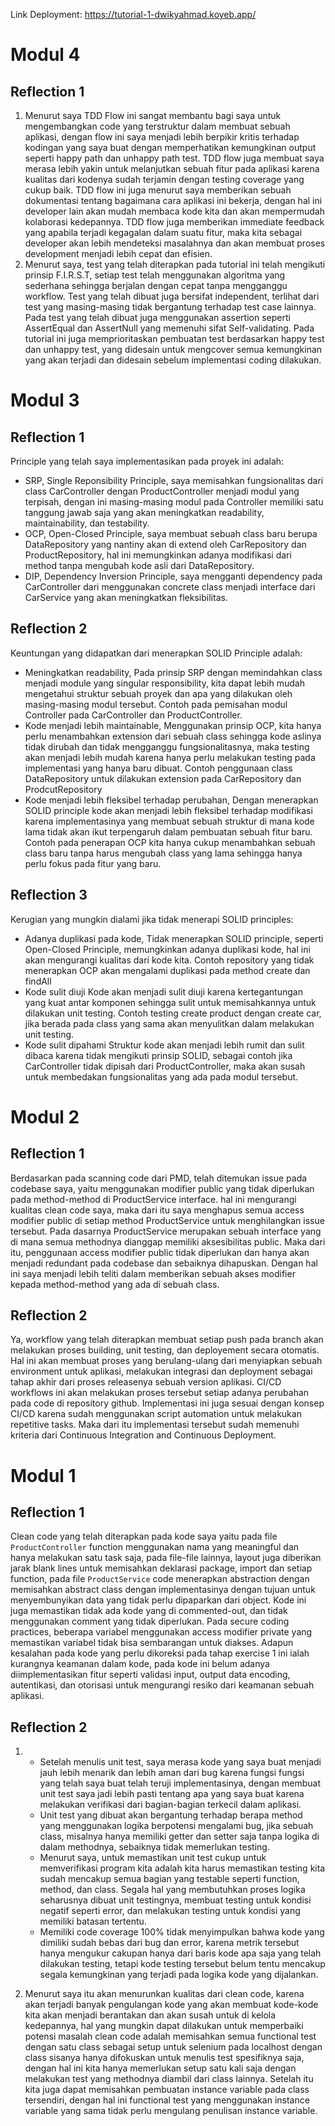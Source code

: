 Link Deployment: https://tutorial-1-dwikyahmad.koyeb.app/

# Modul 4

## Reflection 1
1. Menurut saya TDD Flow ini sangat membantu bagi saya untuk mengembangkan code yang terstruktur dalam membuat sebuah aplikasi, dengan flow ini saya menjadi lebih berpikir kritis terhadap kodingan yang saya buat dengan memperhatikan kemungkinan output seperti happy path dan unhappy path test. TDD flow juga membuat saya merasa lebih yakin untuk melanjutkan sebuah fitur pada aplikasi karena kualitas dari kodenya sudah terjamin dengan testing coverage yang cukup baik. TDD flow ini juga menurut saya memberikan sebuah dokumentasi tentang bagaimana cara aplikasi ini bekerja, dengan hal ini developer lain akan mudah membaca kode kita dan akan mempermudah kolaborasi kedepannya. TDD flow juga memberikan immediate feedback yang apabila terjadi kegagalan dalam suatu fitur, maka kita sebagai developer akan lebih mendeteksi masalahnya dan akan membuat proses development menjadi lebih cepat dan efisien.
2. Menurut saya, test yang telah diterapkan pada tutorial ini telah mengikuti prinsip F.I.R.S.T, setiap test telah menggunakan algoritma yang sederhana sehingga berjalan dengan cepat tanpa mengganggu workflow. Test yang telah dibuat juga bersifat independent, terlihat dari test yang masing-masing tidak bergantung terhadap test case lainnya. Pada test yang telah dibuat juga menggunakan assertion seperti AssertEqual dan AssertNull yang memenuhi sifat Self-validating. Pada tutorial ini juga memprioritaskan pembuatan test berdasarkan happy test dan unhappy test, yang didesain untuk mengcover semua kemungkinan yang akan terjadi dan didesain sebelum implementasi coding dilakukan.

# Modul 3

## Reflection 1
Principle yang telah saya implementasikan pada proyek ini adalah:
- SRP, Single Reponsibility Principle, saya memisahkan fungsionalitas dari class CarController dengan ProductController menjadi modul yang terpisah, dengan ini masing-masing modul pada Controller memiliki satu tanggung jawab saja yang akan meningkatkan readability, maintainability, dan testability.
- OCP, Open-Closed Principle, saya membuat sebuah class baru berupa DataRepository yang nantiny akan di extend oleh CarRepository dan ProductRepository, hal ini memungkinkan adanya modifikasi dari method tanpa mengubah kode asli dari DataRepository.
- DIP, Dependency Inversion Principle, saya mengganti dependency pada CarController dari menggunakan concrete class menjadi interface dari CarService yang akan meningkatkan fleksibilitas.

## Reflection 2
Keuntungan yang didapatkan dari menerapkan SOLID Principle adalah:
- Meningkatkan readability,
Pada prinsip SRP dengan memindahkan class menjadi module yang singular responsibility, kita dapat lebih mudah mengetahui struktur sebuah proyek dan apa yang dilakukan oleh masing-masing modul tersebut. Contoh pada pemisahan modul Controller pada CarController dan ProductController.
- Kode menjadi lebih maintainable,
Menggunakan prinsip OCP, kita hanya perlu menambahkan extension dari sebuah class sehingga kode aslinya tidak dirubah dan tidak mengganggu fungsionalitasnya, maka testing akan menjadi lebih mudah karena hanya perlu melakukan testing pada implementasi yang hanya baru dibuat. Contoh penggunaan class DataRepository untuk dilakukan extension pada CarRepository dan ProdcutRepository
- Kode menjadi lebih fleksibel terhadap perubahan,
Dengan menerapkan SOLID principle kode akan menjadi lebih fleksibel terhadap modifikasi karena implementasinya yang membuat sebuah struktur di mana kode lama tidak akan ikut terpengaruh dalam pembuatan sebuah fitur baru. Contoh pada penerapan OCP kita hanya cukup menambahkan sebuah class baru tanpa harus mengubah class yang lama sehingga hanya perlu fokus pada fitur yang baru.

## Reflection 3
Kerugian yang mungkin dialami jika tidak menerapi SOLID principles:
- Adanya duplikasi pada kode,
Tidak menerapkan SOLID principle, seperti Open-Closed Principle, memungkinkan adanya duplikasi kode, hal ini akan mengurangi kualitas dari kode kita. Contoh repository yang tidak menerapkan OCP akan mengalami duplikasi pada method create dan findAll
- Kode sulit diuji
Kode akan menjadi sulit diuji karena kertegantungan yang kuat antar komponen sehingga sulit untuk memisahkannya untuk dilakukan unit testing. Contoh testing create product dengan create car, jika berada pada class yang sama akan menyulitkan dalam melakukan unit testing.
- Kode sulit dipahami
Struktur kode akan menjadi lebih rumit dan sulit dibaca karena tidak mengikuti prinsip SOLID, sebagai contoh jika CarController tidak dipisah dari ProductController, maka akan susah untuk membedakan fungsionalitas yang ada pada modul tersebut.

# Modul 2

## Reflection 1
Berdasarkan pada scanning code dari PMD, telah ditemukan issue pada codebase saya, yaitu menggunakan modifier public yang tidak diperlukan pada method-method di ProductService interface. hal ini mengurangi kualitas clean code saya, maka dari itu saya menghapus semua access modifier public di setiap method ProductService untuk menghilangkan issue tersebut. Pada dasarnya ProductService merupakan sebuah interface yang di mana semua methodnya dianggap memiliki aksesibilitas public. Maka dari itu, penggunaan access modifier public tidak diperlukan dan hanya akan menjadi redundant pada codebase dan sebaiknya dihapuskan. Dengan hal ini saya menjadi lebih teliti dalam memberikan sebuah akses modifier kepada method-method yang ada di sebuah class.

## Reflection 2
Ya, workflow yang telah diterapkan membuat setiap push pada branch akan melakukan proses building, unit testing, dan deployement secara otomatis. Hal ini akan membuat proses yang berulang-ulang dari menyiapkan sebuah environment untuk aplikasi, melakukan integrasi dan deployment sebagai tahap akhir dari proses releasenya sebuah version aplikasi. CI/CD workflows ini akan melakukan proses tersebut setiap adanya perubahan pada code di repository github. Implementasi ini juga sesuai dengan konsep CI/CD karena sudah menggunakan script automation untuk melakukan repetitive tasks. Maka dari itu implementasi tersebut sudah memenuhi kriteria dari Continuous Integration and Continuous Deployment.

# Modul 1

## Reflection 1

Clean code yang telah diterapkan pada kode saya yaitu pada file `ProductController` function menggunakan nama yang meaningful dan hanya melakukan satu task saja, pada file-file lainnya, layout juga diberikan jarak blank lines untuk memisahkan deklarasi package, import dan setiap function, pada file `ProductService` code menerapkan abstraction dengan memisahkan abstract class dengan implementasinya dengan tujuan untuk menyembunyikan data yang tidak perlu dipaparkan dari object. Kode ini juga memastikan tidak ada kode yang di commented-out, dan tidak menggunakan comment yang tidak diperlukan. Pada secure coding practices, beberapa variabel menggunakan access modifier private yang memastikan variabel tidak bisa sembarangan untuk diakses. Adapun kesalahan pada kode yang perlu dikoreksi pada tahap exercise 1 ini ialah kurangnya keamanan dalam kode, pada kode ini belum adanya diimplementasikan fitur seperti validasi input, output data encoding, autentikasi, dan otorisasi untuk mengurangi resiko dari keamanan sebuah aplikasi.

## Reflection 2

1. - Setelah menulis unit test, saya merasa kode yang saya buat menjadi jauh lebih menarik dan lebih aman dari bug karena fungsi fungsi yang telah saya buat telah teruji implementasinya, dengan membuat unit test saya jadi lebih pasti tentang apa yang saya buat karena melakukan verifikasi dari bagian-bagian terkecil dalam aplikasi.
   - Unit test yang dibuat akan bergantung terhadap berapa method yang menggunakan logika berpotensi mengalami bug, jika sebuah class, misalnya hanya memiliki getter dan setter saja tanpa logika di dalam methodnya, sebaiknya tidak memerlukan testing.
   - Menurut saya, untuk memastikan unit test cukup untuk memverifikasi program kita adalah kita harus memastikan testing kita sudah mencakup semua bagian yang testable seperti function, method, dan class. Segala hal yang membutuhkan proses logika seharusnya dibuat unit testingnya, membuat testing untuk kondisi negatif seperti error, dan melakukan testing untuk kondisi yang memiliki batasan tertentu.
   - Memiliki code coverage 100% tidak menyimpulkan bahwa kode yang dimiliki sudah bebas dari bug dan error, karena metrik tersebut hanya mengukur cakupan hanya dari baris kode apa saja yang telah dilakukan testing, tetapi kode testing tersebut belum tentu mencakup segala kemungkinan yang terjadi pada logika kode yang dijalankan.


2. Menurut saya itu akan menurunkan kualitas dari clean code, karena akan terjadi banyak pengulangan kode yang akan membuat kode-kode kita akan menjadi berantakan dan akan susah untuk di kelola kedepannya, hal yang mungkin dapat dilakukan untuk memperbaiki potensi masalah clean code adalah memisahkan semua functional test dengan satu class sebagai setup untuk selenium pada localhost dengan class sisanya hanya difokuskan untuk menulis test spesifiknya saja, dengan hal ini kita hanya memerlukan setup satu kali saja dengan melakukan test yang methodnya diambil dari class lainnya. Setelah itu kita juga dapat memisahkan pembuatan instance variable pada class tersendiri, dengan hal ini functional test yang menggunakan instance variable yang sama tidak perlu mengulang penulisan instance variable.